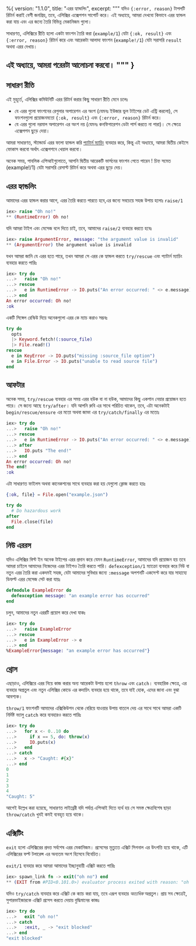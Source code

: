 %{
  version: "1.1.0",
  title: "এরর হ্যান্ডলিং",
  excerpt: """
  যদিও `{:error, reason}` টাপলটি রিটার্ন করাই বেশী জনপ্রিয়, তবে, এলিক্সির এক্সেপশন সাপোর্ট করে। এই অধ্যায়ে, আমরা দেখবো কিভাবে এরর হ্যান্ডল করা যায় এবং এর জন্যে তৈরি বিভিন্ন মেকানিজম গুলো।
  
  সাধারণত, এলিক্সিরে রীতি হলো একটা ফাংশন তৈরি করা (`example/1`) যেটা `{:ok, result}` এবং `{:error, reason}` রিটার্ন করে এবং আরেকটা আলাদা ফাংশন (`example!/1`) যেটা সরাসরি `result` অথবা এরর দেখায়।
  
এই অধ্যায়ে, আমরা পরেরটা আলোচনা করবো।
  """
}
---

## সাধারণ রীতি

এই মুহূর্তে, এলিক্সির কমিউনিটি এরর রিটার্ন করার কিছু সাধারণ রীতি মেনে চলেঃ

* যে এরর গুলো ফাংশনের রেগুলার অপারেশন এর অংশ (যেমনঃ ইউজার ভুল টাইপের ডেট এন্ট্রি করলো), সে ফাংশনগুলো প্রয়োজনমতো `{:ok, result}` এবং `{:error, reason}` রিটার্ন করে।
* যে এরর গুলো নরমাল অপারেশন এর অংশ নয় (যেমনঃ কনফিগারেশন ডেটা পার্স করতে না পারা)। সে ক্ষেত্রে এক্সেপশন ছুড়ে দেয়া।

আমরা সাধারণত, স্ট্যান্ডার্ড এরর ফলো হ্যান্ডল করি [প্যাটার্ন ম্যাচিং](/bn/lessons/basics/pattern_matching) ব্যবহার করে, কিন্তু এই অধ্যায়ে, আমরা দ্বিতীয় কেইসে ফোকাস করবো অর্থাৎ এক্সেপশনে খেয়াল করবো।

অনেক সময়, পাবলিক এপিআইগুলোতে, আপনি দ্বিতীয় আরেকটি ভার্সনের ফাংশন পেতে পারেন ! চিহ্ন সমেত (example!/1) যেটা সরাসরি রেসাল্ট রিটার্ন করে অথবা এরর ছুড়ে দেয়।

## এরর হ্যান্ডলিং

আমাদের এরর হ্যান্ডল করার আগে, এরর তৈরি করতে পারতে হবে,এর জন্যে সবচেয়ে সহজ উপায় হলোঃ `raise/1`

```elixir
iex> raise "Oh no!"
** (RuntimeError) Oh no!
```

যদি আমরা টাইপ এবং মেসেজ বলে দিতে চাই, তবে, আমাদের `raise/2` ব্যবহার করতে হবেঃ

```elixir
iex> raise ArgumentError, message: "the argument value is invalid"
** (ArgumentError) the argument value is invalid
```

যখন আমরা জানি যে এরর হতে পারে, তখন আমরা সে এরর কে হ্যান্ডল করতে `try/rescue` এবং প্যাটার্ন ম্যাচিং ব্যবহার করতে পারিঃ

```elixir
iex> try do
...>   raise "Oh no!"
...> rescue
...>   e in RuntimeError -> IO.puts("An error occurred: " <> e.message)
...> end
An error occurred: Oh no!
:ok
```

একটি সিঙ্গেল রেস্কিউ দিয়ে অনেকগুলো এরর কে ম্যাচ করাও সম্ভবঃ

```elixir
try do
  opts
  |> Keyword.fetch!(:source_file)
  |> File.read!()
rescue
  e in KeyError -> IO.puts("missing :source_file option")
  e in File.Error -> IO.puts("unable to read source file")
end
```

## আফটার

অনেক সময়, `try/rescue` ব্যবহার এর সময় এরর হউক বা না হউক, আমাদের কিছু একশান নেয়ার প্রয়োজন হতে পারে।
সে জন্যে আছে `try/after`।
যদি আপনি রুবি এর সাথে পরিচিত থাকেন, তবে, এটা অনেকটাই `begin/rescue/ensure` এর মতো অথবা জাভা এর `try/catch/finally` এর মতোঃ

```elixir
iex> try do
...>   raise "Oh no!"
...> rescue
...>   e in RuntimeError -> IO.puts("An error occurred: " <> e.message)
...> after
...>   IO.puts "The end!"
...> end
An error occurred: Oh no!
The end!
:ok
```

এটা সাধারণত ফাইলস অথবা কানেকশনের সাথে ব্যবহার করা হয় যেগুলো ক্লোজ করতে হয়ঃ

```elixir
{:ok, file} = File.open("example.json")

try do
  # Do hazardous work
after
  File.close(file)
end
```

## নিউ এররস

যদিও এলিক্সির বিল্ট ইন অনেক টাইপের এরর প্রদান করে যেমন `RuntimeError`, আমাদের যদি প্রয়োজন হয় তবে আমরা চাইলে আমাদের নিজেদের এরর টাইপও তৈরি করতে পারি।
`defexception/1` ম্যাক্রো ব্যবহার করে নিউ বা নতুন এরর তৈরি করা একদমই সহজ, যেটা আমাদের সুবিধার জন্যে `:message` অপশনটি একসেপ্ট করে যার সাহায্যে ডিফল্ট এরর মেসেজ সেট করা যায়ঃ

```elixir
defmodule ExampleError do
  defexception message: "an example error has occurred"
end
```

চলুন, আমাদের নতুন এররটি প্রয়োগ করে দেখা যাকঃ

```elixir
iex> try do
...>   raise ExampleError
...> rescue
...>   e in ExampleError -> e
...> end
%ExampleError{message: "an example error has occurred"}
```

## থ্রোস

এছাড়াও, এলিক্সিরে এরর নিয়ে কাজ করার অন্য আরেকটা উপায় হলো `throw` এবং `catch`।
ব্যবহারিক ক্ষেত্রে, এর ব্যবহার অপ্রতুল এবং নতুন এলিক্সির কোডে এর কদাচিৎ ব্যবহার হয়ে থাকে, তবে যাই হোক, এদের জানা এবং বুঝা আবশ্যক।

`throw/1` ফাংশনটি আমাদের এক্সিকিউশন থেকে বেরিয়ে যাওয়ার উপায় বাতলে দেয় এর সাথে সাথে আমরা একটি নির্দিষ্ট ভ্যালু `catch` করে ব্যবহারও করতে পারিঃ

```elixir
iex> try do
...>   for x <- 0..10 do
...>     if x == 5, do: throw(x)
...>     IO.puts(x)
...>   end
...> catch
...>   x -> "Caught: #{x}"
...> end
0
1
2
3
4
"Caught: 5"
```

আগেই উল্লেখ করা হয়েছে, সাধারণত লাইব্রেরী যদি পর্যাপ্ত এপিআই দিতে ব্যর্থ হয় সে সমস্ত ক্ষেত্রবিশেষ ছাড়া `throw/catch` খুবই কমই ব্যবহৃত হয়ে থাকে।

## এক্সিটিং

`exit` হলো এলিক্সিরের প্রদত্ত সর্বশেষ এরর মেকানিজম।
প্রসেসের মৃত্যুতে এক্সিট সিগনাল এর উৎপত্তি হয়ে থাকে, এটি এলিক্সিরের ফল্ট টলারেন্স এর অন্যতম অংশ হিসেবে বিবেচিত।

`exit/1` ব্যবহার করে আমরা আমাদের ইচ্ছানুযায়ী এক্সিট করতে পারিঃ

```elixir
iex> spawn_link fn -> exit("oh no") end
** (EXIT from #PID<0.101.0>) evaluator process exited with reason: "oh no"
```

যদিও `try/catch` ব্যবহার করে এক্সিট কে ক্যাচ করা যায়, তবে এরূপ ব্যবহার _অত্যধিক_ অপ্রতুল।
প্রায় সব ক্ষেত্রেই, সুপারভাইজারকে এক্সিট প্রসেস করতে দেয়ায় বুদ্ধিমানের কাজঃ

```elixir
iex> try do
...>   exit "oh no!"
...> catch
...>   :exit, _ -> "exit blocked"
...> end
"exit blocked"
```
